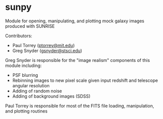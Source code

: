 sunpy
=====

Module for opening, manipulating, and plotting mock galaxy images produced with SUNRISE

Contributors:
- Paul Torrey (ptorrey@mit.edu)
- Greg Snyder (gsnyder@stsci.edu)


Greg Snyder is responsible for the "image realism" components of this module including:
  - PSF blurring
  - Rebinning images to new pixel scale given input redshift and telescope angular resolution
  - Adding of random noise
  - Adding of background images (SDSS)


Paul Torrey is responsible for most of the FITS file loading, manipulation, and plotting routines




